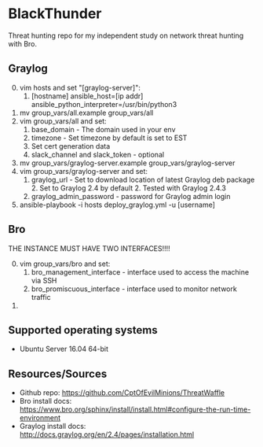 # BlackThunder
Threat hunting repo for my independent study on network threat hunting with Bro.

## Graylog
0. vim hosts and set "[graylog-server]":
    1. [hostname] ansible_host=[ip addr] ansible_python_interpreter=/usr/bin/python3
0. mv group_vars/all.example group_vars/all
0. vim group_vars/all and set:
    1. base_domain - The domain used in your env
    1. timezone - Set timezone by default is set to EST
    1. Set cert generation data
    1. slack_channel and slack_token - optional
0. mv group_vars/graylog-server.example group_vars/graylog-server
0. vim group_vars/graylog-server and set:
    1. graylog_url - Set to download location of latest Graylog deb package
        2. Set to Graylog 2.4 by default
        2. Tested with Graylog 2.4.3
    1. graylog_admin_password - password for Graylog admin login
0. ansible-playbook -i hosts deploy_graylog.yml -u [username]

## Bro
THE INSTANCE MUST HAVE TWO INTERFACES!!!!

0. vim group_vars/bro and set:
    1. bro_management_interface - interface used to access the machine via SSH
    1. bro_promiscuous_interface - interface used to monitor network traffic
0. 





## Supported operating systems
* Ubuntu Server 16.04 64-bit

## Resources/Sources
* Github repo: https://github.com/CptOfEvilMinions/ThreatWaffle
* Bro install docs: https://www.bro.org/sphinx/install/install.html#configure-the-run-time-environment
* Graylog install docs: http://docs.graylog.org/en/2.4/pages/installation.html